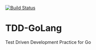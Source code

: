 [![Build Status](https://travis-ci.org/srgupta5328/TDD-GoLang.svg?branch=master)](https://travis-ci.org/srgupta5328/TDD-GoLang)

# TDD-GoLang
Test Driven Development Practice for Go
